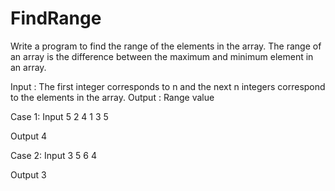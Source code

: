 # FindRange
Write a program to find the range of the elements in the array. The range of an array is the difference between the maximum and minimum element in an array.

Input : The first integer corresponds to n and the next n integers correspond to the elements in the array.
Output : Range value

Case 1:
Input
5
2
4
1
3
5

Output
4

Case 2:
Input
3
5
6
4

Output
3
